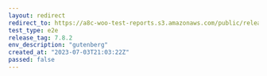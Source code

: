 ```yaml
---
layout: redirect
redirect_to: https://a8c-woo-test-reports.s3.amazonaws.com/public/release/7.8.2/gutenberg/e2e/index.html
test_type: e2e
release_tag: 7.8.2
env_description: "gutenberg"
created_at: "2023-07-03T21:03:22Z"
passed: false
---
```


